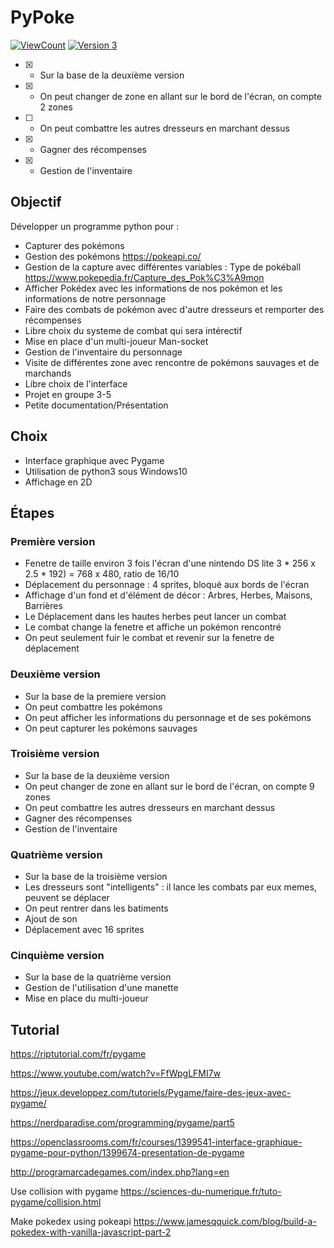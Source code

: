 # PyPoke
[![ViewCount](https://views.whatilearened.today/views/github/cbarange/pypoke-game.svg)](https://views.whatilearened.today/views/github/cbarange/pypoke-game.svg)
[![Version 3](https://img.shields.io/static/v1?label=Version&message=3&color=success)](#etapes)

* [X] - Sur la base de la deuxième version
* [X] - On peut changer de zone en allant sur le bord de l'écran, on compte 2 zones
* [ ] - On peut combattre les autres dresseurs en marchant dessus
* [X] - Gagner des récompenses
* [X] - Gestion de l'inventaire

## Objectif

Développer un programme python pour :
* Capturer des pokémons
* Gestion des pokémons https://pokeapi.co/
* Gestion de la capture avec différentes variables : Type de pokéball https://www.pokepedia.fr/Capture_des_Pok%C3%A9mon
* Afficher Pokédex avec les informations de nos pokémon et les informations de notre personnage
* Faire des combats de pokémon avec d'autre dresseurs et remporter des récompenses
* Libre choix du systeme de combat qui sera intérectif
* Mise en place d'un multi-joueur Man-socket
* Gestion de l'inventaire du personnage
* Visite de différentes zone avec rencontre de pokémons sauvages et de marchands
* Libre choix de l'interface
* Projet en groupe 3-5 
* Petite documentation/Présentation

## Choix
* Interface graphique avec Pygame
* Utilisation de python3 sous Windows10
* Affichage en 2D

<h2 id="etapes">Étapes</h2>

### Première version

* Fenetre de taille environ 3 fois l'écran d'une nintendo DS lite 3 * 256 x 2.5 * 192) = 768 x 480, ratio de 16/10
* Déplacement du personnage : 4 sprites, bloqué aux bords de l'écran
* Affichage d'un fond et d'élément de décor : Arbres, Herbes, Maisons, Barrières
* Le Déplacement dans les hautes herbes peut lancer un combat
* Le combat change la fenetre et affiche un pokémon rencontré
* On peut seulement fuir le combat et revenir sur la fenetre de déplacement

### Deuxième version

* Sur la base de la premiere version
* On peut combattre les pokémons
* On peut afficher les informations du personnage et de ses pokémons
* On peut capturer les pokémons sauvages

### Troisième version

* Sur la base de la deuxième version
* On peut changer de zone en allant sur le bord de l'écran, on compte 9 zones
* On peut combattre les autres dresseurs en marchant dessus
* Gagner des récompenses
* Gestion de l'inventaire

### Quatrième version

* Sur la base de la troisième version
* Les dresseurs sont "intelligents" : il lance les combats par eux memes, peuvent se déplacer
* On peut rentrer dans les batiments
* Ajout de son
* Déplacement avec 16 sprites

### Cinquième version

* Sur la base de la quatrième version
* Gestion de l'utilisation d'une manette
* Mise en place du multi-joueur


## Tutorial

https://riptutorial.com/fr/pygame

https://www.youtube.com/watch?v=FfWpgLFMI7w

https://jeux.developpez.com/tutoriels/Pygame/faire-des-jeux-avec-pygame/

https://nerdparadise.com/programming/pygame/part5

https://openclassrooms.com/fr/courses/1399541-interface-graphique-pygame-pour-python/1399674-presentation-de-pygame

http://programarcadegames.com/index.php?lang=en

Use collision with pygame
https://sciences-du-numerique.fr/tuto-pygame/collision.html

Make pokedex using pokeapi
https://www.jamesqquick.com/blog/build-a-pokedex-with-vanilla-javascript-part-2